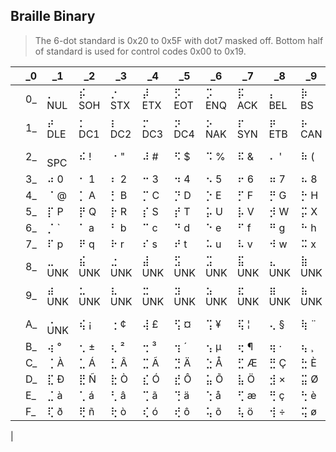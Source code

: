 ## Braille Binary

> The 6-dot standard is 0x20 to 0x5F with dot7 masked off.
> Bottom half of standard is used for control codes 0x00 to 0x19.

|         |       _0|       _1|       _2|       _3|       _4|       _5|       _6|       _7|       _8|       _9|       _A|       _B|       _C|       _D|       _E|       _F|
|---------|---------|---------|---------|---------|---------|---------|---------|---------|---------|---------|---------|---------|---------|---------|---------|---------|
<nobr>|       0_| ⡀ NUL   | ⡮ SOH   | ⡐ STX   | ⡼ ETX   | ⡫ EOT   | ⡩ ENQ   | ⡯ ACK   | ⡄ BEL   | ⡷  BS   | ⡾ TAB   | ⡡  LF   | ⡬  VT   | ⡠  FF   | ⡤  CR   | ⡨  SO   | ⡌  SI   </nobr>|
<nobr>|       1_| ⡴ DLE   | ⡂ DC1   | ⡆ DC2   | ⡒ DC3   | ⡲ DC4   | ⡢ NAK   | ⡖ SYN   | ⡶ ETB   | ⡦ CAN   | ⡔  EM   | ⡱ SUB   | ⡰ ESC   | ⡣  FS   | ⡿  GS   | ⡜  RS   | ⡹  US   </nobr>|
<nobr>|       2_| ⠀ SPC   | ⠮   !   | ⠐   "   | ⠼   #   | ⠫   $   | ⠩   %   | ⠯   &   | ⠄   '   | ⠷   (   | ⠾   )   | ⠡   *   | ⠬   +   | ⠠   ,   | ⠤   -   | ⠨   .   | ⠌   /   </nobr>|
<nobr>|       3_| ⠴   0   | ⠂   1   | ⠆   2   | ⠒   3   | ⠲   4   | ⠢   5   | ⠖   6   | ⠶   7   | ⠦   8   | ⠔   9   | ⠱   :   | ⠰   ;   | ⠣   <   | ⠿   =   | ⠜   >   | ⠹   ?   </nobr>|
<nobr>|       4_| ⠈   @   | ⡁   A   | ⡃   B   | ⡉   C   | ⡙   D   | ⡑   E   | ⡋   F   | ⡛   G   | ⡓   H   | ⡊   I   | ⡚   J   | ⡅   K   | ⡇   L   | ⡍   M   | ⡝   N   | ⡕   O   </nobr>|
<nobr>|       5_| ⡏   P   | ⡟   Q   | ⡗   R   | ⡎   S   | ⡞   T   | ⡥   U   | ⡧   V   | ⡺   W   | ⡭   X   | ⡽   Y   | ⡵   Z   | ⠪   [   | ⠳   \   | ⠻   ]   | ⠘   ^   | ⠸   _   </nobr>|
<nobr>|       6_| ⡈   `   | ⠁   a   | ⠃   b   | ⠉   c   | ⠙   d   | ⠑   e   | ⠋   f   | ⠛   g   | ⠓   h   | ⠊   i   | ⠚   j   | ⠅   k   | ⠇   l   | ⠍   m   | ⠝   n   | ⠕   o   </nobr>|
<nobr>|       7_| ⠏   p   | ⠟   q   | ⠗   r   | ⠎   s   | ⠞   t   | ⠥   u   | ⠧   v   | ⠺   w   | ⠭   x   | ⠽   y   | ⠵   z   | ⡪   {   | ⡳  \|   | ⡻   }   | ⡘   ~   | ⡸ DEL   </nobr>|
<nobr>|       8_| ⣀ UNK   | ⣮ UNK   | ⣐ UNK   | ⣼ UNK   | ⣫ UNK   | ⣩ UNK   | ⣯ UNK   | ⣄ UNK   | ⣷ UNK   | ⣾ UNK   | ⣡ UNK   | ⣬ UNK   | ⣠ UNK   | ⣤ UNK   | ⣨ UNK   | ⣌ UNK   </nobr>|
<nobr>|       9_| ⣴ UNK   | ⣂ UNK   | ⣆ UNK   | ⣒ UNK   | ⣲ UNK   | ⣢ UNK   | ⣖ UNK   | ⣶ UNK   | ⣦ UNK   | ⣔ UNK   | ⣱ UNK   | ⣰ UNK   | ⣣ UNK   | ⣿ UNK   | ⣜ UNK   | ⣹ UNK   </nobr>|
<nobr>|       A_| ⢀ UNK   | ⢮   ¡   | ⢐   ¢   | ⢼   £   | ⢫   ¤   | ⢩   ¥   | ⢯   ¦   | ⢄   §   | ⢷   ¨   | ⢾   ©   | ⢡   ª   | ⢬   «   | ⢠   ¬   | ⢤   ­   | ⢨   ®   | ⢌   ¯   </nobr>|
<nobr>|       B_| ⢴   °   | ⢂   ±   | ⢆   ²   | ⢒   ³   | ⢲   ´   | ⢢   µ   | ⢖   ¶   | ⢶   ·   | ⢦   ¸   | ⢔   ¹   | ⢱   º   | ⢰   »   | ⢣   ¼   | ⢿   ½   | ⢜   ¾   | ⢹   ¿   </nobr>|
<nobr>|       C_| ⢈   À   | ⣁   Á   | ⣃   Â   | ⣉   Ã   | ⣙   Ä   | ⣑   Å   | ⣋   Æ   | ⣛   Ç   | ⣓   È   | ⣊   É   | ⣚   Ê   | ⣅   Ë   | ⣇   Ì   | ⣍   Í   | ⣝   Î   | ⣕   Ï   </nobr>|
<nobr>|       D_| ⣏   Ð   | ⣟   Ñ   | ⣗   Ò   | ⣎   Ó   | ⣞   Ô   | ⣥   Õ   | ⣧   Ö   | ⣺   ×   | ⣭   Ø   | ⣽   Ù   | ⣵   Ú   | ⢪   Û   | ⢳   Ü   | ⢻   Ý   | ⢘   Þ   | ⢸   ß   </nobr>|
<nobr>|       E_| ⣈   à   | ⢁   á   | ⢃   â   | ⢉   ã   | ⢙   ä   | ⢑   å   | ⢋   æ   | ⢛   ç   | ⢓   è   | ⢊   é   | ⢚   ê   | ⢅   ë   | ⢇   ì   | ⢍   í   | ⢝   î   | ⢕   ï   </nobr>|
<nobr>|       F_| ⢏   ð   | ⢟   ñ   | ⢗   ò   | ⢎   ó   | ⢞   ô   | ⢥   õ   | ⢧   ö   | ⢺   ÷   | ⢭   ø   | ⢽   ù   | ⢵   ú   | ⣪   û   | ⣳   ü   | ⣻   ý   | ⣘   þ   | ⣸   ÿ   </nobr>|
|
